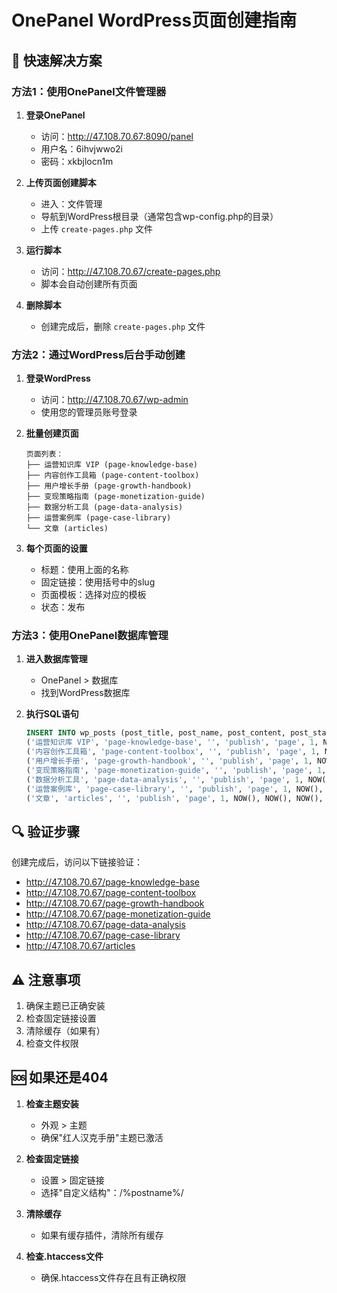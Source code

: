 # OnePanel WordPress页面创建指南

## 🚀 快速解决方案

### 方法1：使用OnePanel文件管理器

1. **登录OnePanel**
   - 访问：http://47.108.70.67:8090/panel
   - 用户名：6ihvjwwo2i
   - 密码：xkbjlocn1m

2. **上传页面创建脚本**
   - 进入：文件管理
   - 导航到WordPress根目录（通常包含wp-config.php的目录）
   - 上传 `create-pages.php` 文件

3. **运行脚本**
   - 访问：http://47.108.70.67/create-pages.php
   - 脚本会自动创建所有页面

4. **删除脚本**
   - 创建完成后，删除 `create-pages.php` 文件

### 方法2：通过WordPress后台手动创建

1. **登录WordPress**
   - 访问：http://47.108.70.67/wp-admin
   - 使用您的管理员账号登录

2. **批量创建页面**
   ```
   页面列表：
   ├── 运营知识库 VIP (page-knowledge-base)
   ├── 内容创作工具箱 (page-content-toolbox)
   ├── 用户增长手册 (page-growth-handbook)
   ├── 变现策略指南 (page-monetization-guide)
   ├── 数据分析工具 (page-data-analysis)
   ├── 运营案例库 (page-case-library)
   └── 文章 (articles)
   ```

3. **每个页面的设置**
   - 标题：使用上面的名称
   - 固定链接：使用括号中的slug
   - 页面模板：选择对应的模板
   - 状态：发布

### 方法3：使用OnePanel数据库管理

1. **进入数据库管理**
   - OnePanel > 数据库
   - 找到WordPress数据库

2. **执行SQL语句**
   ```sql
   INSERT INTO wp_posts (post_title, post_name, post_content, post_status, post_type, post_author, post_date, post_date_gmt, post_modified, post_modified_gmt) VALUES
   ('运营知识库 VIP', 'page-knowledge-base', '', 'publish', 'page', 1, NOW(), NOW(), NOW(), NOW()),
   ('内容创作工具箱', 'page-content-toolbox', '', 'publish', 'page', 1, NOW(), NOW(), NOW(), NOW()),
   ('用户增长手册', 'page-growth-handbook', '', 'publish', 'page', 1, NOW(), NOW(), NOW(), NOW()),
   ('变现策略指南', 'page-monetization-guide', '', 'publish', 'page', 1, NOW(), NOW(), NOW(), NOW()),
   ('数据分析工具', 'page-data-analysis', '', 'publish', 'page', 1, NOW(), NOW(), NOW(), NOW()),
   ('运营案例库', 'page-case-library', '', 'publish', 'page', 1, NOW(), NOW(), NOW(), NOW()),
   ('文章', 'articles', '', 'publish', 'page', 1, NOW(), NOW(), NOW(), NOW());
   ```

## 🔍 验证步骤

创建完成后，访问以下链接验证：
- http://47.108.70.67/page-knowledge-base
- http://47.108.70.67/page-content-toolbox
- http://47.108.70.67/page-growth-handbook
- http://47.108.70.67/page-monetization-guide
- http://47.108.70.67/page-data-analysis
- http://47.108.70.67/page-case-library
- http://47.108.70.67/articles

## ⚠️ 注意事项

1. 确保主题已正确安装
2. 检查固定链接设置
3. 清除缓存（如果有）
4. 检查文件权限

## 🆘 如果还是404

1. **检查主题安装**
   - 外观 > 主题
   - 确保"红人汉克手册"主题已激活

2. **检查固定链接**
   - 设置 > 固定链接
   - 选择"自定义结构"：/%postname%/

3. **清除缓存**
   - 如果有缓存插件，清除所有缓存

4. **检查.htaccess文件**
   - 确保.htaccess文件存在且有正确权限

